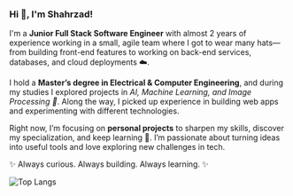 ### Hi 👋, I'm Shahrzad!

<p>
I'm a <strong>Junior Full Stack Software Engineer</strong> with almost 2 years of experience working in a small, agile team where I got to wear many hats—from building front-end features to working on back-end services, databases, and cloud deployments ☁️.  
</p>

<p>
I hold a <strong>Master’s degree in Electrical & Computer Engineering</strong>, and during my studies I explored projects in <em>AI, Machine Learning, and Image Processing 🤖</em>. Along the way, I picked up experience in building web apps and experimenting with different technologies.  
</p>

<p>
Right now, I’m focusing on <strong>personal projects</strong> to sharpen my skills, discover my specialization, and keep learning 🚀. I’m passionate about turning ideas into useful tools and love exploring new challenges in tech.  
</p>

<p>✨ Always curious. Always building. Always learning. ✨</p>

![Top Langs](https://github-readme-stats.vercel.app/api/top-langs/?username=shahrzadbst&hide_progress=true&theme=radical)

<!--

![Shahrzad's GitHub stats](https://github-readme-stats.vercel.app/api?username=shahrzadbst&show_icons=true&theme=radical)

- 🔭 I’m currently working on ...
- 🌱 I’m currently learning ...
- 👯 I’m looking to collaborate on ...
- 🤔 I’m looking for help with ...
- 💬 Ask me about ...
- 📫 How to reach me: ...
- 😄 Pronouns: ...
- ⚡ Fun fact: ...
-->
